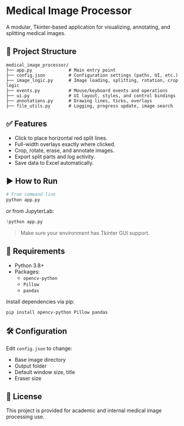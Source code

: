 # Medical Image Processor

A modular, Tkinter-based application for visualizing, annotating, and splitting medical images.

## 📂 Project Structure

```
medical_image_processor/
├── app.py              # Main entry point
├── config.json         # Configuration settings (paths, UI, etc.)
├── image_logic.py      # Image loading, splitting, rotation, crop logic
├── events.py           # Mouse/keyboard events and operations
├── ui.py               # UI layout, styles, and control bindings
├── annotations.py      # Drawing lines, ticks, overlays
├── file_utils.py       # Logging, progress update, image search
```

## ✅ Features

- Click to place horizontal red split lines.
- Full-width overlays exactly where clicked.
- Crop, rotate, erase, and annotate images.
- Export split parts and log activity.
- Save data to Excel automatically.

## ▶️ How to Run

```bash
# From command line
python app.py
```

or from JupyterLab:

```python
!python app.py
```

> Make sure your environment has Tkinter GUI support.

## 💾 Requirements

- Python 3.8+
- Packages:
  - `opencv-python`
  - `Pillow`
  - `pandas`

Install dependencies via pip:

```bash
pip install opencv-python Pillow pandas
```

## 🛠 Configuration

Edit `config.json` to change:

- Base image directory
- Output folder
- Default window size, title
- Eraser size

## 📑 License

This project is provided for academic and internal medical image processing use.

